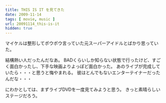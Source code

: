 ```yaml
---
title: THIS IS IT を見てきた
date: 2009-11-14
tags: [ movie, music ]
url: 20091114_this-is-it
hidden: true
---
```

マイケルは整形してポウポウ言っていた元スーパーアイドルとばかり思っていた。

結構熱い人だったんだなあ。
BADくらいしか知らない状態で行ったけど、すごく面白かったし、下手な映画よりよっぽど面白かった。
あのライブが完成していたら・・・と思うと悔やまれる。
彼はとんでもないエンターテイナーだったんだな・・・

にわかとしては、まずライブDVDを一度見てみようと思う。
きっと素晴らしいステージだろう。
